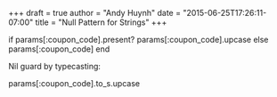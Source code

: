+++
draft = true
author = "Andy Huynh"
date = "2015-06-25T17:26:11-07:00"
title = "Null Pattern for Strings"
+++


if params[:coupon_code].present?
  params[:coupon_code].upcase
else
  params[:coupon_code]
end


Nil guard by typecasting:

params[:coupon_code].to_s.upcase
